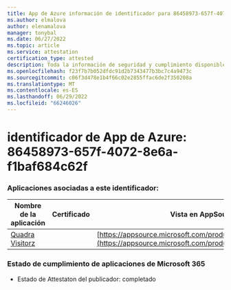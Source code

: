 ```yaml
---
title: App de Azure información de identificador para 86458973-657f-4072-8e6a-f1baf684c62f
ms.author: elmalova
author: elenamalova
manager: tonybal
ms.date: 06/27/2022
ms.topic: article
ms.service: attestation
certification_type: attested
description: Toda la información de seguridad y cumplimiento disponible para 86458973-657f-4072-8e6a-f1baf684c62f.
ms.openlocfilehash: f23f7b7b052dfdc91d2b7343477b3bc7c4a9473c
ms.sourcegitcommit: c06f3d478e1b4f66c02e2855ffac6de2f350208a
ms.translationtype: MT
ms.contentlocale: es-ES
ms.lasthandoff: 06/29/2022
ms.locfileid: "66246026"
---
```

# <a name="azure-app-id-86458973-657f-4072-8e6a-f1baf684c62f"></a>identificador de App de Azure: 86458973-657f-4072-8e6a-f1baf684c62f


### <a name="apps-associated-with-this-id"></a>Aplicaciones asociadas a este identificador:
| **Nombre de la aplicación** | **Certificado** | **Vista en AppSource** |
|--------------|---------------|-----------------------|
| [Quadra Visitorz](../forward/WA200004199.md) |  | [https://appsource.microsoft.com/product/office/WA200004199](https://appsource.microsoft.com/product/office/WA200004199) |

### <a name="microsoft-365-app-compliance-status"></a>Estado de cumplimiento de aplicaciones de Microsoft 365
- Estado de Attestaton del publicador: completado
